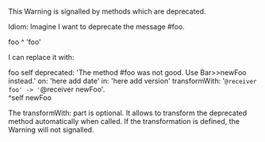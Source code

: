This Warning is signalled by methods which are deprecated.

Idiom: Imagine I want to deprecate the message #foo.

foo
	^ 'foo'

I can replace it with:

foo
	self 
		deprecated:   'The method #foo was not good. Use Bar>>newFoo instead.'
		on:  'here add date'
		in:  'here add version'
		 transformWith:   '`@receiver foo' -> '`@receiver newFoo'.	
	^self newFoo
	
	
The  transformWith:  part is optional. It allows to transform the deprecated method automatically when called.
If the transformation is defined, the Warning will not signalled.


